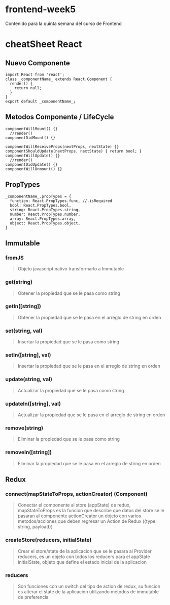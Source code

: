 # frontend-week5
Contenido para la quinta semana del curso de Frontend

# cheatSheet React
## Nuevo Componente
```
import React from 'react';
class _componentName_ extends React.Component {
  render() {
    return null;
  }
}
export default _componentName_;
```
## Metodos Componente / LifeCycle
```
componentWillMount() {}
  //render()
componentDidMount() {}

componentWillReceiveProps(nextProps, nextState) {}
componentShouldUpdate(nextProps, nextState) { return bool; }
componentWillUpdate() {}
  //render()
componentDidUpdate() {}
componentWillUnmount() {}
```

## PropTypes
```
_componentName_.propTypes = {
  function: React.PropTypes.func, //.isRequired
  bool: React.PropTypes.bool,
  string: React.PropTypes.string,
  number: React.PropTypes.number,
  array: React.PropTypes.array,
  object: React.PropTypes.object,
}
```

## Immutable
### fromJS
> Objeto javascript nativo transformarlo a Immutable
### get(string)
> Obtener la propiedad que se le pasa como string
### getIn([string])
> Obtener la propiedad que se le pasa en el arreglo de string en orden
### set(string, val)
> Insertar la propiedad que se le pasa como string
### setIn([string], val)
> Insertar la propiedad que se le pasa en el arreglo de string en orden
### update(string, val)
> Actualizar la propiedad que se le pasa como string
### updateIn([string], val)
> Actualizar la propiedad que se le pasa en el arreglo de string en orden
### remove(string)
> Eliminar la propiedad que se le pasa como string
### removeIn([string])
> Eliminar la propiedad que se le pasa en el arreglo de string en orden

## Redux
### connect(mapStateToProps, actionCreator) (Component)
> Conectar el componente al store (appState) de redux,
> mapStateToProps es la funcion que describe que datos del store se le pasaran al componente
> actionCreator un objeto con varios metodos/acciones que deben regresar un Action de Redux ({type: string, payload})

### createStore(reducers, initialState)
> Crear el store/state de la aplicacion que se le pasara al Provider
> reducers, es un objeto con todos los reducers para el appState
> initialState, objeto que define el estado inicial de la aplicacion

### reducers
> Son funciones con un switch del tipo de action de redux, su funcion es alterar el state de la aplicacion utilizando metodos de immutable de preferencia
